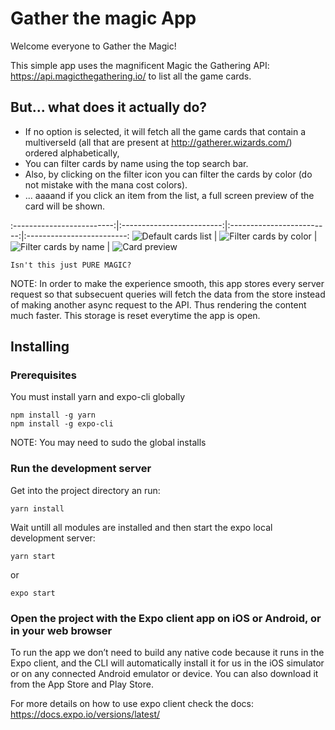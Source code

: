 # Gather the magic App

Welcome everyone to Gather the Magic!

This simple app uses the magnificent Magic the Gathering API: https://api.magicthegathering.io/ to list
all the game cards.

## But... what does it actually do?

* If no option is selected, it will fetch all the game cards that contain a multiverseId (all that are present at http://gatherer.wizards.com/) ordered alphabetically,
* You can filter cards by name using the top search bar.
* Also, by clicking on the filter icon you can filter the cards by color (do not mistake with the mana cost colors).
* ... aaaand if you click an item from the list, a full screen preview of the card will be shown.

:-------------------------:|:-------------------------:|:-------------------------:|:-------------------------:
![Default cards list](assets/screenshots/sc-list-default.jpg?raw=true "Default card list") | ![Filter cards by color](assets/screenshots/sc-filter-colors.jpg?raw=true "Filter cards by color") | 
![Filter cards by name](assets/screenshots/sc-filter-name.jpg?raw=true "Filter cards by name") | ![Card preview](assets/screenshots/sc-card-preview.jpg?raw=true "Card preview on click")

```
Isn't this just PURE MAGIC?
```

NOTE: In order to make the experience smooth, this app stores every server request so that subsecuent queries will fetch the data from the store instead of
making another async request to the API. Thus rendering the content much faster. This storage is reset everytime the app is open.


## Installing

### Prerequisites

You must install yarn and expo-cli globally

```
npm install -g yarn
npm install -g expo-cli
```
NOTE: You may need to sudo the global installs


### Run the development server

Get into the project directory an run:

```
yarn install
```

Wait untill all modules are installed and then start the expo local development server:


```
yarn start
```
or

```
expo start
```

### Open the project with the Expo client app on iOS or Android, or in your web browser

To run the app we don’t need to build any native code because it runs in the Expo client, and the CLI will automatically install it for us in the iOS simulator or on any connected Android emulator or device. You can also download it from the App Store and Play Store.

For more details on how to use expo client check the docs: https://docs.expo.io/versions/latest/
